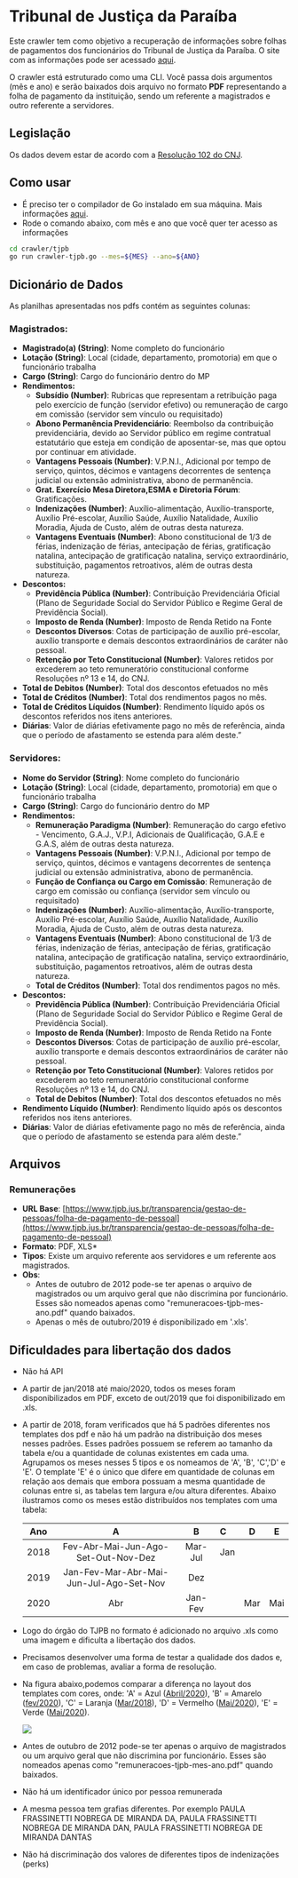 # Tribunal de Justiça da Paraíba

Este crawler tem como objetivo a recuperação de informações sobre folhas de pagamentos dos funcionários do Tribunal de Justiça da Paraíba. O site com as informações pode ser acessado [aqui](https://www.tjpb.jus.br/transparencia/gestao-de-pessoas/folha-de-pagamento-de-pessoal).

O crawler está estruturado como uma CLI. Você passa dois argumentos (mês e ano) e serão baixados dois arquivo no formato **PDF** representando a folha de pagamento da instituição, sendo um referente a magistrados e outro referente a servidores.

## Legislação
Os dados devem estar de acordo com a [Resolução 102 do CNJ](https://atos.cnj.jus.br/atos/detalhar/69).

## Como usar

- É preciso ter o compilador de Go instalado em sua máquina. Mais informações [aqui](https://golang.org/dl/).
- Rode o comando abaixo, com mês e ano que você quer ter acesso as informações

```sh
cd crawler/tjpb
go run crawler-tjpb.go --mes=${MES} --ano=${ANO}
```

## Dicionário de Dados

As planilhas apresentadas nos pdfs contém as seguintes colunas:

### Magistrados: 

- **Magistrado(a) (String)**: Nome completo do funcionário
- **Lotação (String)**: Local (cidade, departamento, promotoria) em que o funcionário trabalha
- **Cargo (String)**: Cargo do funcionário dentro do MP
- **Rendimentos:**
	- **Subsídio (Number)**: Rubricas que representam a retribuição paga pelo exercício de função (servidor efetivo) ou remuneração de cargo em comissão (servidor sem vínculo ou requisitado)
	- **Abono Permanência Previdenciário**: Reembolso da contribuição previdenciária, devido ao Servidor público em regime contratual estatutário que esteja em condição de aposentar-se, mas que optou por continuar em atividade.
	- **Vantagens Pessoais (Number)**: V.P.N.I., Adicional por tempo de serviço, quintos, décimos e vantagens decorrentes de sentença judicial ou extensão administrativa, abono de permanência.
	- **Grat. Exercício Mesa Diretora,ESMA e Diretoria Fórum**: Gratificações.
	- **Indenizações (Number)**: Auxílio-alimentação, Auxílio-transporte, Auxílio Pré-escolar, Auxílio Saúde, Auxílio Natalidade, Auxílio Moradia, Ajuda de Custo, além de outras desta natureza.
	- **Vantagens Eventuais (Number)**: Abono constitucional de 1/3 de férias, indenização de férias, antecipação de férias, gratificação natalina, antecipação de gratificação natalina, serviço extraordinário, substituição, pagamentos retroativos, além de outras desta natureza.
- **Descontos:**
	- **Previdência Pública (Number)**: Contribuição Previdenciária Oficial (Plano de Seguridade Social do Servidor Público e Regime Geral de Previdência Social).
	- **Imposto de Renda (Number)**: Imposto de Renda Retido na Fonte
	- **Descontos Diversos**: Cotas de participação de auxílio pré-escolar, auxílio transporte e demais descontos extraordinários de caráter não pessoal. 
	- **Retenção por Teto Constitucional (Number)**: Valores retidos por excederem ao teto remuneratório constitucional conforme Resoluções nº 13 e 14, do CNJ.
- **Total de Debitos (Number)**:  Total dos descontos efetuados no mês
- **Total de Créditos (Number)**: Total dos rendimentos pagos no mês.
- **Total de Créditos Líquidos (Number)**: Rendimento líquido após os descontos referidos nos itens anteriores.
- **Diárias**:  Valor de diárias efetivamente pago no mês de referência, ainda que o período de afastamento se estenda para além deste.”

### Servidores:

- **Nome do Servidor (String)**: Nome completo do funcionário
- **Lotação (String)**: Local (cidade, departamento, promotoria) em que o funcionário trabalha
- **Cargo (String)**: Cargo do funcionário dentro do MP
- **Rendimentos:**
	- **Remuneração Paradigma (Number)**: Remuneração do cargo efetivo - Vencimento, G.A.J., V.P.I, Adicionais de Qualificação, G.A.E e G.A.S, além de outras desta natureza.
	- **Vantagens Pessoais (Number)**: V.P.N.I., Adicional por tempo de serviço, quintos, décimos e vantagens decorrentes de sentença judicial ou extensão administrativa, abono de permanência.
	- **Função de Confiança ou Cargo em Comissão**: Remuneração de cargo em comissão ou confiança (servidor sem vínculo ou requisitado)
	- **Indenizações (Number)**: Auxílio-alimentação, Auxílio-transporte, Auxílio Pré-escolar, Auxílio Saúde, Auxílio Natalidade, Auxílio Moradia, Ajuda de Custo, além de outras desta natureza.
	- **Vantagens Eventuais (Number)**: Abono constitucional de 1/3 de férias, indenização de férias, antecipação de férias, gratificação natalina, antecipação de gratificação natalina, serviço extraordinário, substituição, pagamentos retroativos, além de outras desta natureza.
	- **Total de Créditos (Number)**: Total dos rendimentos pagos no mês.
- **Descontos:**
	- **Previdência Pública (Number)**: Contribuição Previdenciária Oficial (Plano de Seguridade Social do Servidor Público e Regime Geral de Previdência Social).
	- **Imposto de Renda (Number)**: Imposto de Renda Retido na Fonte
	- **Descontos Diversos**: Cotas de participação de auxílio pré-escolar, auxílio transporte e demais descontos extraordinários de caráter não pessoal. 
	- **Retenção por Teto Constitucional (Number)**: Valores retidos por excederem ao teto remuneratório constitucional conforme Resoluções nº 13 e 14, do CNJ.
	- **Total de Debitos (Number)**:  Total dos descontos efetuados no mês
- **Rendimento Líquido (Number)**: Rendimento líquido após os descontos referidos nos itens anteriores.
- **Diárias**:  Valor de diárias efetivamente pago no mês de referência, ainda que o período de afastamento se estenda para além deste.”

## Arquivos
  
### Remunerações ###

- **URL Base**: [https://www.tjpb.jus.br/transparencia/gestao-de-pessoas/folha-de-pagamento-de-pessoal](https://www.tjpb.jus.br/transparencia/gestao-de-pessoas/folha-de-pagamento-de-pessoal)
- **Formato**: PDF, XLS*
- **Tipos**: Existe um arquivo referente aos servidores e um referente aos magistrados.
- **Obs**: 
	- Antes de outubro de 2012 pode-se ter apenas o arquivo de magistrados ou um arquivo geral que não discrimina por funcionário. Esses são nomeados apenas como "remuneracoes-tjpb-mes-ano.pdf" quando baixados.
	- Apenas o mês de outubro/2019 é disponibilizado em '.xls'.


## Dificuldades para libertação dos dados

- Não há API
- A partir de jan/2018 até maio/2020, todos os meses foram disponibilizados em PDF,  exceto de out/2019 que foi disponibilizado em .xls.
- A partir de 2018, foram verificados que há 5 padrões diferentes nos templates dos pdf e não há um padrão na distribuição dos meses nesses padrões. Esses padrões possuem se referem ao tamanho da tabela e/ou a quantidade de colunas existentes em cada uma. Agrupamos os meses nesses 5 tipos e os nomeamos de 'A', 'B', 'C','D' e 'E'. O template 'E' é o único que difere em quantidade de colunas em relação aos demais que embora possuam a mesma quantidade de colunas entre si, as tabelas tem largura e/ou altura diferentes. Abaixo ilustramos como os meses estão distribuídos nos templates com uma tabela:
    
    |  Ano  |  A  |  B | C |  D   |  E |
    |:----------:|:-------------:|:------:|:----------|:-------------:|:------:|
    | 2018 |  Fev-Abr-Mai-Jun-Ago-Set-Out-Nov-Dez | Mar-Jul | Jan |   | 
    | 2019 |    Jan-Fev-Mar-Abr-Mai-Jun-Jul-Ago-Set-Nov  |   Dez |
    | 2020 | Abr |    Jan-Fev | | Mar | Mai |

- Logo do órgão do TJPB no formato é adicionado no arquivo .xls como uma imagem e dificulta a libertação dos dados.
- Precisamos desenvolver uma forma de testar a qualidade dos dados e, em caso de problemas, avaliar a forma de resolução.
- Na figura abaixo,podemos comparar a diferença no layout dos templates com cores, onde: 'A' = Azul ([Abril/2020](https://www.tjpb.jus.br/sites/default/files/anexos/2020/05/transparencia_202004_servidores_0_0.pdf)), 'B' = Amarelo ([fev/2020](https://www.tjpb.jus.br/sites/default/files/anexos/2020/03/transparencia_202002_servidores_0.pdf)), 'C' = Laranja ([Mar/2018](https://www.tjpb.jus.br/sites/default/files/anexos/2018/06/transparencia_201803_servidores.pdf)), 'D' = Vermelho ([Mai/2020](https://www.tjpb.jus.br/sites/default/files/anexos/2020/04/transparencia_202003_servidores_0.pdf)), 'E' = Verde ([Mai/2020](https://www.tjpb.jus.br/sites/default/files/anexos/2020/06/transparencia_202005_servidores2_0.pdf)). 

   ![](https://imagizer.imageshack.com/img923/8154/Qa7qTV.jpg)

- Antes de outubro de 2012 pode-se ter apenas o arquivo de magistrados ou um arquivo geral que não discrimina por funcionário. Esses são nomeados apenas como "remuneracoes-tjpb-mes-ano.pdf" quando baixados.
- Não há um identificador único por pessoa remunerada
- A mesma pessoa tem grafias diferentes. Por exemplo PAULA FRASSINETTI NOBREGA DE MIRANDA DA, PAULA FRASSINETTI NOBREGA DE MIRANDA DAN, PAULA FRASSINETTI NOBREGA DE MIRANDA DANTAS
- Não há discriminação dos valores de diferentes tipos de indenizações (perks)
